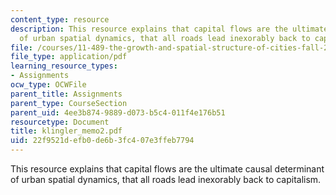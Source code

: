 ```yaml
---
content_type: resource
description: This resource explains that capital flows are the ultimate causal determinant
  of urban spatial dynamics, that all roads lead inexorably back to capitalism.
file: /courses/11-489-the-growth-and-spatial-structure-of-cities-fall-2005/22f9521defb0de6b3fc407e3ffeb7794_klingler_memo2.pdf
file_type: application/pdf
learning_resource_types:
- Assignments
ocw_type: OCWFile
parent_title: Assignments
parent_type: CourseSection
parent_uid: 4ee3b874-9889-d073-b5c4-011f4e176b51
resourcetype: Document
title: klingler_memo2.pdf
uid: 22f9521d-efb0-de6b-3fc4-07e3ffeb7794
---
```

This resource explains that capital flows are the ultimate causal determinant of urban spatial dynamics, that all roads lead inexorably back to capitalism.

